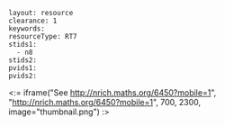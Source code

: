 ````
layout: resource
clearance: 1
keywords:
resourceType: RT7
stids1: 
  - n8
stids2:
pvids1:
pvids2:

````

<:= iframe("See http://nrich.maths.org/6450?mobile=1", "http://nrich.maths.org/6450?mobile=1", 700, 2300, image="thumbnail.png") :>

